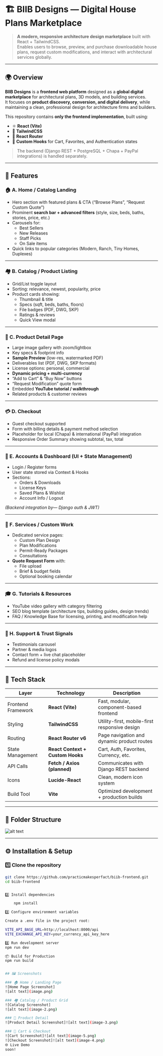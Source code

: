 # 🏗️ BIIB Designs — Digital House Plans Marketplace 

> **A modern, responsive architecture design marketplace** built with React + TailwindCSS.  
> Enables users to browse, preview, and purchase downloadable house plans, request custom modifications, and interact with architectural services globally.

---

## 🌍 Overview

**BIIB Designs** is a **frontend web platform** designed as a **global digital marketplace** for architectural plans, 3D models, and building services.  
It focuses on **product discovery, conversion, and digital delivery**, while maintaining a clean, professional design for architecture firms and builders.

This repository contains **only the frontend implementation**, built using:
- ⚛️ **React (Vite)**
- 🎨 **TailwindCSS**
- 🧭 **React Router**
- 🛒 **Custom Hooks** for Cart, Favorites, and Authentication states

> The backend (Django REST + PostgreSQL + Chapa + PayPal integrations) is handled separately.

---

## 🚀 Features

### 🏠 A. Home / Catalog Landing
- Hero section with featured plans & CTA (“Browse Plans”, “Request Custom Quote”)
- Prominent **search bar + advanced filters** (style, size, beds, baths, stories, price, etc.)
- Carousels for:
  - Best Sellers  
  - New Releases  
  - Staff Picks  
  - On Sale items
- Quick links to popular categories (Modern, Ranch, Tiny Homes, Duplexes)

---

### 🏘️ B. Catalog / Product Listing
- Grid/List toggle layout  
- Sorting: relevance, newest, popularity, price  
- Product cards showing:
  - Thumbnail & title  
  - Specs (sqft, beds, baths, floors)  
  - File badges (PDF, DWG, SKP)  
  - Ratings & reviews  
  - Quick View modal  

---

### 🧱 C. Product Detail Page
- Large image gallery with zoom/lightbox  
- Key specs & footprint info  
- **Sample Preview** (low-res, watermarked PDF)  
- Deliverables list (PDF, DWG, SKP formats)  
- License options: personal, commercial 
- **Dynamic pricing + multi-currency**  
- “Add to Cart” & “Buy Now” buttons  
- “Request Modification” quote form  
- Embedded **YouTube tutorial / walkthrough**  
- Related products & customer reviews  

---

### 💳 D. Checkout 
- Guest checkout supported  
- Form with billing details & payment method selection  
- Placeholder for local (Chapa) & international (PayPal) integration  
- Responsive Order Summary showing subtotal, tax, total  

---

### 👤 E. Accounts & Dashboard (UI + State Management)
- Login / Register forms  
- User state stored via Context & Hooks  
- Sections:
  - Orders & Downloads  
  - License Keys  
  - Saved Plans & Wishlist  
  - Account Info / Logout  

*(Backend integration by— Django auth & JWT)*

---

### 🧾 F. Services / Custom Work
- Dedicated service pages:
  - Custom Plan Design  
  - Plan Modifications  
  - Permit-Ready Packages  
  - Consultations  
- **Quote Request Form** with:
  - File upload  
  - Brief & budget fields  
  - Optional booking calendar  

---

### 🎓 G. Tutorials & Resources
- YouTube video gallery with category filtering  
- SEO blog template (architecture tips, building guides, design trends)  
- FAQ / Knowledge Base for licensing, printing, and modification help  

---

### 💬 H. Support & Trust Signals
- Testimonials carousel  
- Partner & media logos  
- Contact form + live chat placeholder  
- Refund and license policy modals  

---

## 🧩 Tech Stack

| Layer | Technology | Description |
|-------|-------------|-------------|
| Frontend Framework | **React (Vite)** | Fast, modular, component-based frontend |
| Styling | **TailwindCSS** | Utility-first, mobile-first responsive design |
| Routing | **React Router v6** | Page navigation and dynamic product routes |
| State Management | **React Context + Custom Hooks** | Cart, Auth, Favorites, Currency, etc. |
| API Calls | **Fetch / Axios (planned)** | Communicates with Django REST backend |
| Icons | **Lucide-React** | Clean, modern icon system |
| Build Tool | **Vite** | Optimized development + production builds |

---

## 🧠 Folder Structure

![alt text](image-1.png)

---

## ⚙️ Installation & Setup

### 1️⃣ Clone the repository
```bash
git clone https://github.com/practicmakesperfact/biib-frontend.git
cd biib-frontend


2️⃣ Install dependencies

    npm install

3️⃣ Configure environment variables

Create a .env file in the project root:

VITE_API_BASE_URL=http://localhost:8000/api
VITE_EXCHANGE_API_KEY=your_currency_api_key_here

4️⃣ Run development server
npm run dev

📦 Build for Production
npm run build


## 🖼️ Screenshots

### 🏠 Home / Landing Page
![Home Page Screenshot]
![alt text](image.png)

### 🏘️ Catalog / Product Grid
![Catalog Screenshot]
![alt text](image-2.png)

### 📄 Product Detail
![Product Detail Screenshot]![alt text](image-3.png)

### 🛒 Cart & Checkout
![Cart Screenshot]![alt text](image-5.png)
![Checkout Screenshot]![alt text](image-4.png)
🌐 Live Demo 
soon!